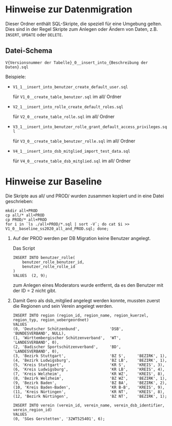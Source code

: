 # Hinweise zur Datenmigration

Dieser Ordner enthält SQL-Skripte, die speziell für eine Umgebung gelten.
Dies sind in der Regel Skripte zum Anlegen oder Ändern von Daten, z.B. `INSERT`, `UPDATE` oder `DELETE`.

## Datei-Schema

`V{Versionsnummer der Tabelle}_0__insert_into_{Beschreibung der Daten}.sql`

Beispiele:

- `V1_1__insert_into_benutzer_create_default_user.sql` 
   
   für `V1_0__create_table_benutzer.sql` im all/ Ordner
- `V2_1__insert_into_rolle_create_default_roles.sql`
   
   für `V2_0__create_table_rolle.sql` im all/ Ordner
- `V3_1__insert_into_benutzer_rolle_grant_default_access_privileges.sql`
   
   für `V3_0__create_table_benutzer_rolle.sql` im all/ Ordner
- `V4_1__insert_into_dsb_mitglied_import_test_data.sql`
   
   für `V4_0__create_table_dsb_mitglied.sql` im all/ Ordner

# Hinweise zur Baseline

Die Skripte aus all/ und PROD/ wurden zusammen kopiert und in eine Datei geschrieben:

```
mkdir all+PROD                                                                 
cp all/* all+PROD 
cp PROD/* all+PROD
for i in `ls ./all+PROD/*.sql | sort -V`; do cat $i >> V1_0__baseline_ss2020_all_and_PROD.sql; done;
```

1. Auf der PROD werden per DB Migration keine Benutzer angelegt.
   
   Das Script
   
   ```
   INSERT INTO benutzer_rolle(
       benutzer_rolle_benutzer_id,
       benutzer_rolle_rolle_id
   )
   VALUES  (2, 9);
   ```
   
   zum Anlegen eines Moderators wurde entfernt, da es den Benutzer mit der ID = 2 nicht gibt.
   
1. Damit Gero als dsb_mitglied angelegt werden konnte, mussten zuerst die Regionen und sein Verein angelegt werden.

   ```
   INSERT INTO region (region_id, region_name, region_kuerzel, region_typ, region_uebergeordnet)
   VALUES
   (0, 'Deutscher Schützenbund',             'DSB',      'BUNDESVERBAND', NULL),
   (1, 'Württembergischer Schützenverband',  'WT',       'LANDESVERBAND', 0),
   (2, 'Badischer Sportschützenverband',     'BD',       'LANDESVERBAND', 0),
   (3, 'Bezirk Stuttgart',                   'BZ S',     'BEZIRK', 1),
   (4, 'Bezirk Ludwigsburg',                 'BZ LB',    'BEZIRK', 1),
   (5, 'Kreis Stuttgart',                    'KR S',     'KREIS', 3),
   (6, 'Kreis Ludwigsburg',                  'KR LB',    'KREIS', 4),
   (7, 'Kreis Welzheim',                     'KR WZ',    'KREIS', 8),
   (8, 'Bezirk Welzheim',                    'BZ WZ',    'BEZIRK', 1),
   (9, 'Bezirk Baden',                       'BZ BA',    'BEZIRK', 2),
   (10, 'Kreis Baden-Baden',                 'KR B-B',   'KREIS', 9),
   (11, 'Kreis Nürtingen',                   'KR NT',    'KREIS', 8),
   (12, 'Bezirk Nürtingen',                  'BZ NT',    'BEZIRK', 1);
   
   INSERT INTO verein (verein_id, verein_name, verein_dsb_identifier, verein_region_id)
   VALUES
   (0, 'SGes Gerstetten', '32WT525401', 6);
   ```


